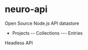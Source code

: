 # neuro-api

Open Source Node.js API datastore

- Projects
-- Collections
--- Entries

Headless API
